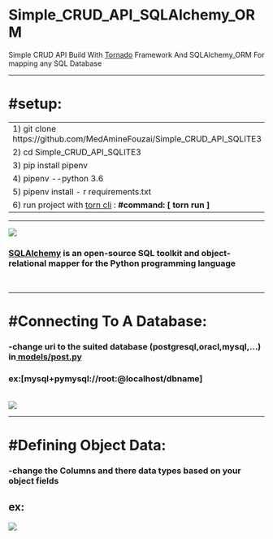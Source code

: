 # Simple_CRUD_API_SQLAlchemy_ORM
<p>Simple CRUD API  Build With  <a href="https://www.tornadoweb.org/en/stable/">Tornado</a>  Framework And SQLAlchemy_ORM  For mapping any SQL Database</p>
<hr>
<h1>#setup:</h1>
<table>
<tr>
<td> 1)  git clone https://github.com/MedAmineFouzai/Simple_CRUD_API_SQLITE3 </td>
</tr>
<tr>
<td> 2) cd Simple_CRUD_API_SQLITE3</td>
</tr>
<tr>
<td> 3) pip install pipenv</td>
</tr>
</tr>
<td> 4) pipenv --python 3.6</td>
</tr>
<tr>
<td> 5) pipenv install - r requirements.txt</td>
</tr>
<tr>
  <td>
    6) run project with <a href="https://pypi.org/project/torn/">torn cli</a> : <b>#command: [ torn run ] </b>  </td>
 </tr>
</table>
<hr>
<img src="https://github.com/MedAmineFouzai/Simple_CRUD_API_SQLAlchemy_ORM/blob/master/Captures/sqla_logo.png">
<h3><a href="https://pypi.org/project/SQLAlchemy/"> SQLAlchemy</a> is an open-source SQL toolkit and object-relational mapper for the Python programming language</h3>
<br>
<hr>
<h1>#Connecting To A Database:</h1>
<h3>-change uri to the suited database (postgresql,oracl,mysql,...) in<a href="https://github.com/MedAmineFouzai/Simple_CRUD_API_SQLAlchemy_ORM/blob/master/models/post.py" > models/post.py </a>
 </h3> 
<h3>ex:[mysql+pymysql://root:@localhost/dbname]</h3>
<br>
<img src="https://github.com/MedAmineFouzai/Simple_CRUD_API_SQLAlchemy_ORM/blob/master/Captures/Capture.PNG">
<hr>
<h1>#Defining Object Data:</h1>
<h3>-change the Columns and there data types based on your object fields  </h3>
<h2>ex:</h2>
<img src="https://github.com/MedAmineFouzai/Simple_CRUD_API_SQLAlchemy_ORM/blob/master/Captures/Capture2.PNG">

 
  
